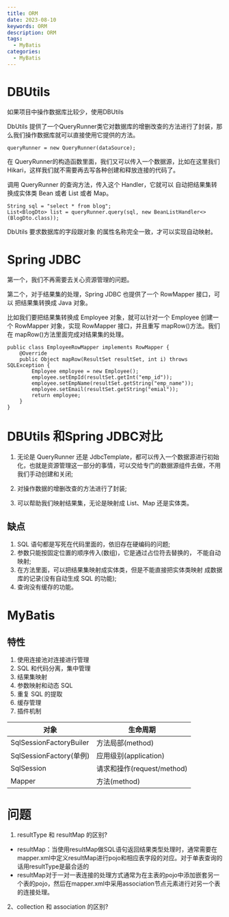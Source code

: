 ```yaml
---
title: ORM
date: 2023-08-10
keywords: ORM
description: ORM
tags:
  - MyBatis
categories:
  - MyBatis
--- 
```



# DBUtils

如果项目中操作数据库比较少，使用DBUtils

DbUtils 提供了一个QueryRunner类它对数据库的增删改查的方法进行了封装，那么我们操作数据库就可以直接使用它提供的方法。

```
queryRunner = new QueryRunner(dataSource);
```
在 QueryRunner的构造函数里面，我们又可以传入一个数据源，比如在这里我们Hikari，这样我们就不需要再去写各种创建和释放连接的代码了。

调用 QueryRunner 的查询方法，传入这个 Handler，它就可以 自动把结果集转换成实体类 Bean 或者 List 或者 Map。
```
String sql = "select * from blog";
List<BlogDto> list = queryRunner.query(sql, new BeanListHandler<>(BlogDto.class));
```

DbUtils 要求数据库的字段跟对象 的属性名称完全一致，才可以实现自动映射。


# Spring JDBC


第一个，我们不再需要去关心资源管理的问题。

第二个，对于结果集的处理，Spring JDBC 也提供了一个 RowMapper 接口，可以
把结果集转换成 Java 对象。

比如我们要把结果集转换成 Employee 对象，就可以针对一个 Employee
创建一个 RowMapper 对象，实现 RowMapper 接口，并且重写 mapRow()方法。我们 在 mapRow()方法里面完成对结果集的处理。

```
public class EmployeeRowMapper implements RowMapper { 
    @Override
    public Object mapRow(ResultSet resultSet, int i) throws SQLException {
        Employee employee = new Employee();
        employee.setEmpId(resultSet.getInt("emp_id"));
        employee.setEmpName(resultSet.getString("emp_name"));
        employee.setEmail(resultSet.getString("emial"));
        return employee;
    }
}
```
# DBUtils 和Spring JDBC对比

1. 无论是 QueryRunner 还是 JdbcTemplate，都可以传入一个数据源进行初始 化，也就是资源管理这一部分的事情，可以交给专门的数据源组件去做，不用 我们手动创建和关闭;

2. 对操作数据的增删改查的方法进行了封装;

3. 可以帮助我们映射结果集，无论是映射成 List、Map 还是实体类。

## 缺点

1. SQL 语句都是写死在代码里面的，依旧存在硬编码的问题;
2. 参数只能按固定位置的顺序传入(数组)，它是通过占位符去替换的， 不能自动映射;
3. 在方法里面，可以把结果集映射成实体类，但是不能直接把实体类映射 成数据库的记录(没有自动生成 SQL 的功能);
4. 查询没有缓存的功能。

# MyBatis

## 特性

1. 使用连接池对连接进行管理
2. SQL 和代码分离，集中管理
3. 结果集映射
4. 参数映射和动态 SQL
5. 重复 SQL 的提取
6. 缓存管理
7. 插件机制


|对象 | 生命周期|
|---|---|
|SqlSessionFactoryBuiler | 方法局部(method)|
|SqlSessionFactory(单例) | 应用级别(application)|
|SqlSession | 请求和操作(request/method)|
|Mapper | 方法(method)|



# 问题

1. resultType 和 resultMap 的区别?
- resultMap：当使用resultMap做SQL语句返回结果类型处理时，通常需要在mapper.xml中定义resultMap进行pojo和相应表字段的对应。对于单表查询的话用resultType是最合适的
- resultMap对于一对一表连接的处理方式通常为在主表的pojo中添加嵌套另一个表的pojo，然后在mapper.xml中采用association节点元素进行对另一个表的连接处理。

2、collection 和 association 的区别?
